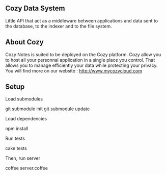 ## Cozy Data System

Little API that act as a middleware between applications and data sent to the 
database, to the indexer and to the file system.

## About Cozy

Cozy Notes is suited to be deployed on the Cozy platform. Cozy allow you to 
host all your personnal application in a single place you control. 
That allows you to manage efficiently your data while protecting your privacy.
You will find more on our website : http://www.mycozycloud.com

## Setup 

Load submodules

  git submodule init
  git submodule update

Load dependencies

  npm install

Run tests

  cake tests

Then, run server

  coffee server.coffee
